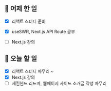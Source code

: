 ## 🐣 어제 한 일

- [x] 리액트 스터디 준비
- [x] useSWR, Next.js API Route 공부
- [ ] Next.js 강의


## 🐤 오늘 할 일

- [x] 리액트 스터디 마무리 ~
- [x] Next.js 강의
- [ ] 세컨핸드 리드미, 웹페이지 사이드 소개글 작성 마무리